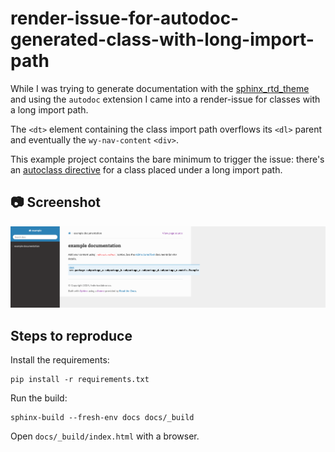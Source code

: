 # render-issue-for-autodoc-generated-class-with-long-import-path
While I was trying to generate documentation with the [sphinx_rtd_theme](https://github.com/readthedocs/sphinx_rtd_theme) and using the `autodoc` extension I came into a render-issue for classes with a long import path.

The `<dt>` element containing the class import path overflows its `<dl>` parent and eventually the `wy-nav-content` `<div>`.

This example project contains the bare minimum to trigger the issue: there's an [autoclass directive](docs/index.rst?plain=1#L13) for a class placed under a long import path.

## :camera: Screenshot
![Alt text](attachments/image.png)

## Steps to reproduce
Install the requirements:
```
pip install -r requirements.txt
```

Run the build:
```
sphinx-build --fresh-env docs docs/_build
```

Open `docs/_build/index.html` with a browser.
